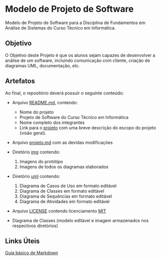 # Modelo de Projeto de Software

Modelo de Projeto de Software para a Disciplina de Fundamentos em Análise de Sistemas do Curso Técnico em Informática.

## Objetivo

O Objetivo deste Projeto é que os alunos sejam capazes de desenvolver a análise de um software, incluindo comunicação com cliente, criação de diagramas UML, documentação, etc.

## Artefatos

Ao final, o repositório deverá possuir o seguinte conteúdo:

- Arquivo [README.md](README.md), contendo:
    - Nome do projeto
    - Projeto de Software do Curso Técnico em Informática
    - Nome completo dos integrantes
    - Link para o [projeto](projeto.md) com uma breve descrição do escopo do projeto (visão geral).
- Arquivo [projeto.md](projeto.md) com as devidas modificações

- Diretório [img](/img/) contendo:
    1. Imagens do protótipo
    2. Imagens de todos os diagramas elaborados

- Diretório [uml](/uml/) contendo:
    1. Diagrama de Casos de Uso em formato editável
    2. Diagrama de Classes em formato editável
    3. Diagrama de Sequências em formato editável
    4. Diagrama de Atividades em formato editável

- Arquivo [LICENSE](LICENSE) contendo licenciamento [MIT](https://choosealicense.com/licenses/mit/)

- Diagrama de Classes (modelo editável e imagem armazenados nos respectivos diretórios)


## Links Úteis
[Guia básico de Markdown](https://docs.pipz.com/central-de-ajuda/learning-center/guia-basico-de-markdown#open)